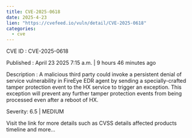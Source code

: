```yaml
---
title: CVE-2025-0618
date: 2025-4-23
lien: "https://cvefeed.io/vuln/detail/CVE-2025-0618"
categories:
  - cve
---
```


CVE ID : CVE-2025-0618

Published :  April 23
2025
7:15 a.m. | 9 hours
46 minutes ago

Description : A malicious third party could invoke a persistent denial of service vulnerability in FireEye EDR agent by sending a specially-crafted tamper protection event to the HX service to trigger an exception. This exception will prevent any further tamper protection events from being processed
even after a reboot of HX.

Severity: 6.5 | MEDIUM

Visit the link for more details
such as CVSS details
affected products
timeline
and more...
